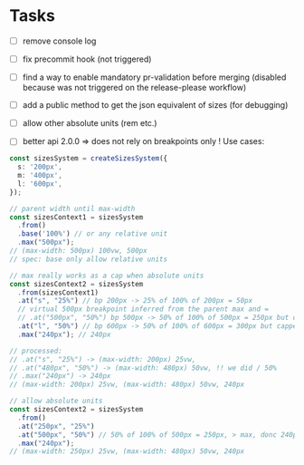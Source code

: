 # Tasks

* [ ] remove console log
* [ ] fix precommit hook (not triggered)
* [ ] find a way to enable mandatory pr-validation before merging (disabled because was not triggered on the release-please workflow)
* [ ] add a public method to get the json equivalent of sizes (for debugging)
* [ ] allow other absolute units (rem etc.)

* [ ] better api 2.0.0 => does not rely on breakpoints only !
Use cases:

```typescript
const sizesSystem = createSizesSystem({
  s: '200px',
  m: '400px',
  l: '600px',
});

// parent width until max-width
const sizesContext1 = sizesSystem
  .from()
  .base('100%') // or any relative unit
  .max("500px"); 
// (max-width: 500px) 100vw, 500px
// spec: base only allow relative units

// max really works as a cap when absolute units
const sizesContext2 = sizesSystem
  .from(sizesContext1)
  .at("s", "25%") // bp 200px -> 25% of 100% of 200px = 50px
  // virtual 500px breakpoint inferred from the parent max and = 
  // .at("500px", "50%") bp 500px -> 50% of 100% of 500px = 250px but capped at max (240px)
  .at("l", "50%") // bp 600px -> 50% of 100% of 600px = 300px but capped at max (240px)
  .max("240px"); // 240px

// processed:
// .at("s", "25%") -> (max-width: 200px) 25vw,
// .at("480px", "50%") -> (max-width: 480px) 50vw, !! we did / 50%
// .max("240px") -> 240px
// (max-width: 200px) 25vw, (max-width: 480px) 50vw, 240px

// allow absolute units
const sizesContext2 = sizesSystem
  .from()
  .at("250px", "25%")
  .at("500px", "50%") // 50% of 100% of 500px = 250px, > max, donc 240px/0.5 = 480px
  .max("240px");
// (max-width: 250px) 25vw, (max-width: 480px) 50vw, 240px
```
